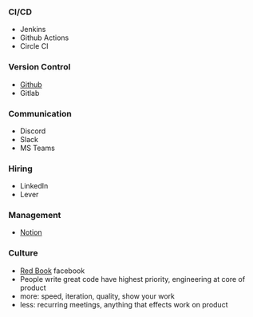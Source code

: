 ### CI/CD
- Jenkins
- Github Actions
- Circle CI

### Version Control
- [Github]()
- Gitlab

### Communication
- Discord
- Slack
- MS Teams

### Hiring
- LinkedIn
- Lever

### Management
- [Notion](https://www.notion.so/)

### Culture
- [Red Book](https://twitter.com/amasad/status/1586758290641285120) facebook
- People write great code have highest priority, engineering at core of product
- more: speed, iteration, quality, show your work
- less: recurring meetings, anything that effects work on product
